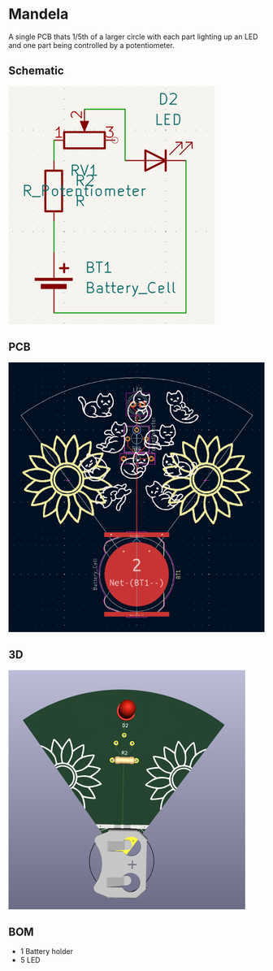 # Mandela

A single PCB thats 1/5th of a larger circle with each part lighting up an LED and one part being controlled by a potentiometer.

## Schematic
![](https://raw.githubusercontent.com/TuinboonDev/mandela-pcb/refs/heads/main/assets/schem.png)

## PCB
![](https://raw.githubusercontent.com/TuinboonDev/mandela-pcb/refs/heads/main/assets/pcb.png)

## 3D
![](https://raw.githubusercontent.com/TuinboonDev/mandela-pcb/refs/heads/main/assets/3d.png)

## BOM
- 1   Battery holder
- 5   LED
